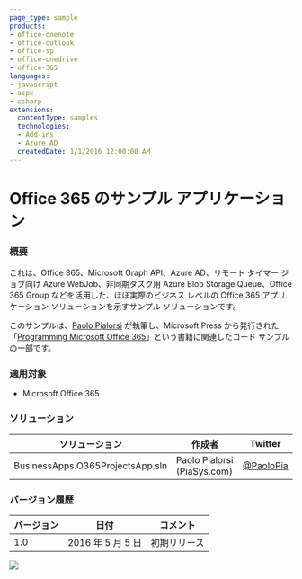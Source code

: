 ```yaml
---
page_type: sample
products:
- office-onenote
- office-outlook
- office-sp
- office-onedrive
- office-365
languages:
- javascript
- aspx
- csharp
extensions:
  contentType: samples
  technologies:
  - Add-ins
  - Azure AD
  createdDate: 1/1/2016 12:00:00 AM
---
```

# Office 365 のサンプル アプリケーション

### 概要 ###
これは、Office 365、Microsoft Graph API、Azure AD、リモート タイマー ジョブ向け
Azure WebJob、非同期タスク用 Azure Blob Storage Queue、Office 365 Group
などを活用した、ほぼ実際のビジネス レベルの Office 365 アプリケーション ソリューションを示すサンプル ソリューションです。

このサンプルは、[Paolo Pialorsi](https://twitter.com/PaoloPia) が執筆し、Microsoft Press から発行された「[Programming Microsoft Office 365](https://www.microsoftpressstore.com/store/programming-microsoft-office-365-includes-current-book-9781509300914)」という書籍に関連したコード サンプルの一部です。

### 適用対象 ###
-  Microsoft Office 365

### ソリューション ###
ソリューション | 作成者 | Twitter
---------|-----------|--------
BusinessApps.O365ProjectsApp.sln | Paolo Pialorsi (PiaSys.com) | [@PaoloPia](https://twitter.com/PaoloPia)

### バージョン履歴 ###
バージョン | 日付 | コメント
---------| -----| --------
1.0 | 2016 年 5 月 5 日 | 初期リリース


<img src="https://telemetry.sharepointpnp.com/pnp/samples/BusinessApps.O365ProjectsApp" />
